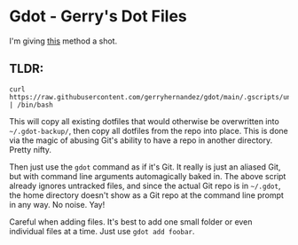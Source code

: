 # Gdot - Gerry's Dot Files
I'm giving [this](https://www.atlassian.com/git/tutorials/dotfiles) method a
shot.

## TLDR:
```
curl https://raw.githubusercontent.com/gerryhernandez/gdot/main/.gscripts/unix/init_repo.sh | /bin/bash
```

This will copy all existing dotfiles that would otherwise be overwritten into
`~/.gdot-backup/`, then copy all dotfiles from the repo into place. This is
done via the magic of abusing Git's ability to have a repo in another
directory. Pretty nifty.

Then just use the `gdot` command as if it's Git. It really is just an aliased
Git, but with command line arguments automagically baked in. The above script
already ignores untracked files, and since the actual Git repo is in `~/.gdot`,
the home directory doesn't show as a Git repo at the command line prompt in
any way. No noise. Yay!

Careful when adding files. It's best to add one small folder or even
individual files at a time. Just use `gdot add foobar`.
